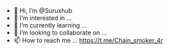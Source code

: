 - 👋 Hi, I’m @Suruxhub
- 👀 I’m interested in ...
- 🌱 I’m currently learning ...
- 💞️ I’m looking to collaborate on ...
- 📫 How to reach me ... https://t.me/Chain_smoker_4r


